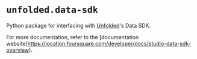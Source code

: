 # `unfolded.data-sdk`

Python package for interfacing with [Unfolded](https://unfolded.ai)'s Data SDK.

For more documentation, refer to the [documentation website]https://location.foursquare.com/developer/docs/studio-data-sdk-overview).
